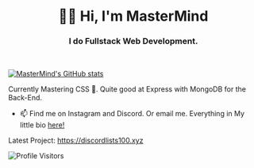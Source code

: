 <h1 align="Center"> 👋🏼 Hi, I'm MasterMind </h1>
<h3 align="Center"> I do Fullstack Web Development. </h3>

<br>

[![MasterMind's GitHub stats](https://github-readme-stats.vercel.app/api?username=memastermind&hide=stars&count_private=true&theme=react)](https://github.com/anuraghazra/github-readme-stats)


  Currently Mastering CSS 💪. Quite good at Express with MongoDB for the Back-End.
- 📫 Find me on Instagram and Discord. Or email me. Everything in My little bio [here!](https://www.memastermind.tk)

Latest Project: https://discordlists100.xyz 

![Profile Visitors](https://visitor-badge.glitch.me/badge?page_id=memastermind.visitor-badge)


